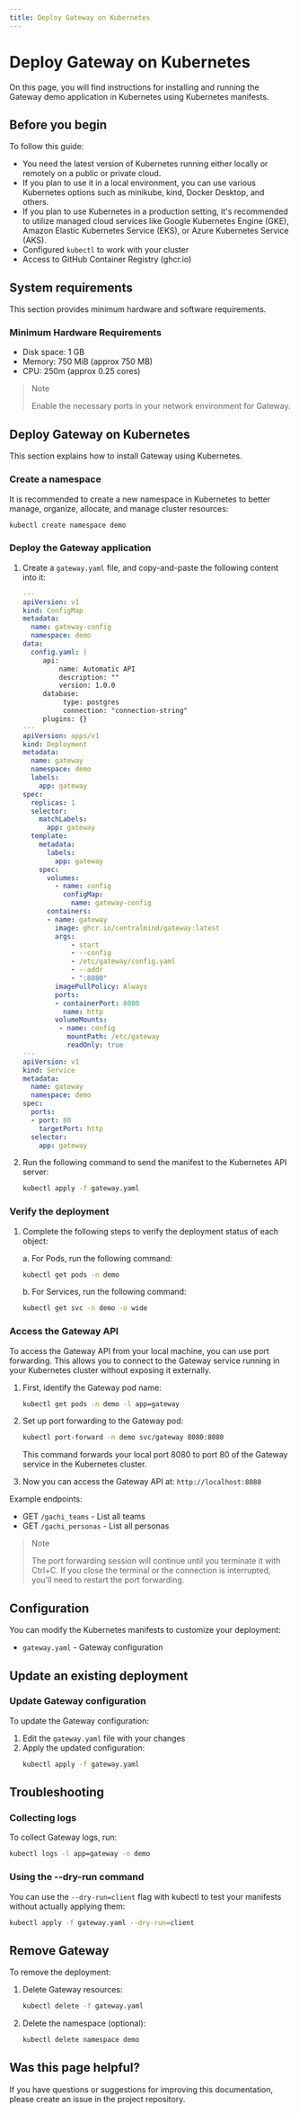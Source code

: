 ```yaml
---
title: Deploy Gateway on Kubernetes
---
```


# Deploy Gateway on Kubernetes

On this page, you will find instructions for installing and running the Gateway demo application in Kubernetes using Kubernetes manifests.

## Before you begin

To follow this guide:

* You need the latest version of Kubernetes running either locally or remotely on a public or private cloud.
* If you plan to use it in a local environment, you can use various Kubernetes options such as minikube, kind, Docker Desktop, and others.
* If you plan to use Kubernetes in a production setting, it's recommended to utilize managed cloud services like Google Kubernetes Engine (GKE), Amazon Elastic Kubernetes Service (EKS), or Azure Kubernetes Service (AKS).
* Configured `kubectl` to work with your cluster
* Access to GitHub Container Registry (ghcr.io)

## System requirements

This section provides minimum hardware and software requirements.

### Minimum Hardware Requirements

* Disk space: 1 GB
* Memory: 750 MiB (approx 750 MB)
* CPU: 250m (approx 0.25 cores)

> Note
> 
> Enable the necessary ports in your network environment for Gateway.

## Deploy Gateway on Kubernetes

This section explains how to install Gateway using Kubernetes.

### Create a namespace

It is recommended to create a new namespace in Kubernetes to better manage, organize, allocate, and manage cluster resources:

```bash
kubectl create namespace demo
```

### Deploy the Gateway application

1. Create a `gateway.yaml` file, and copy-and-paste the following content into it:
   ```yaml
   ---
   apiVersion: v1
   kind: ConfigMap
   metadata:
     name: gateway-config
     namespace: demo
   data:
     config.yaml: |
        api:
            name: Automatic API
            description: ""
            version: 1.0.0
        database:
             type: postgres
             connection: "connection-string"
        plugins: {}
   ---
   apiVersion: apps/v1
   kind: Deployment
   metadata:
     name: gateway
     namespace: demo
     labels:
       app: gateway
   spec:
     replicas: 1
     selector:
       matchLabels:
         app: gateway
     template:
       metadata:
         labels:
           app: gateway
       spec:
         volumes:
           - name: config
             configMap:
               name: gateway-config
         containers:
         - name: gateway
           image: ghcr.io/centralmind/gateway:latest
           args:
               - start
               - --config
               - /etc/gateway/config.yaml
               - --addr
               - ":8080"
           imagePullPolicy: Always
           ports:
           - containerPort: 8080
             name: http
           volumeMounts:
            - name: config
              mountPath: /etc/gateway
              readOnly: true
   ---
   apiVersion: v1
   kind: Service
   metadata:
     name: gateway
     namespace: demo
   spec:
     ports:
     - port: 80
       targetPort: http
     selector:
       app: gateway
   ```

2. Run the following command to send the manifest to the Kubernetes API server:
   ```bash
   kubectl apply -f gateway.yaml
   ```

### Verify the deployment

1. Complete the following steps to verify the deployment status of each object:
   
   a. For Pods, run the following command:
   ```bash
   kubectl get pods -n demo
   ```
   
   b. For Services, run the following command:
   ```bash
   kubectl get svc -n demo -o wide
   ```

### Access the Gateway API

To access the Gateway API from your local machine, you can use port forwarding. This allows you to connect to the Gateway service running in your Kubernetes cluster without exposing it externally.

1. First, identify the Gateway pod name:
   ```bash
   kubectl get pods -n demo -l app=gateway
   ```

2. Set up port forwarding to the Gateway pod:
   ```bash
   kubectl port-forward -n demo svc/gateway 8080:8080
   ```
   This command forwards your local port 8080 to port 80 of the Gateway service in the Kubernetes cluster.

3. Now you can access the Gateway API at: `http://localhost:8080`

Example endpoints:
- GET `/gachi_teams` - List all teams
- GET `/gachi_personas` - List all personas

> Note
> 
> The port forwarding session will continue until you terminate it with Ctrl+C. If you close the terminal or the connection is interrupted, you'll need to restart the port forwarding.

## Configuration

You can modify the Kubernetes manifests to customize your deployment:
- `gateway.yaml` - Gateway configuration

## Update an existing deployment

### Update Gateway configuration

To update the Gateway configuration:

1. Edit the `gateway.yaml` file with your changes
2. Apply the updated configuration:
   ```bash
   kubectl apply -f gateway.yaml
   ```

## Troubleshooting

### Collecting logs

To collect Gateway logs, run:
```bash
kubectl logs -l app=gateway -n demo
```

### Using the --dry-run command

You can use the `--dry-run=client` flag with kubectl to test your manifests without actually applying them:

```bash
kubectl apply -f gateway.yaml --dry-run=client
```

## Remove Gateway

To remove the deployment:

1. Delete Gateway resources:
   ```bash
   kubectl delete -f gateway.yaml
   ```

2. Delete the namespace (optional):
   ```bash
   kubectl delete namespace demo
   ```

## Was this page helpful?

If you have questions or suggestions for improving this documentation, please create an issue in the project repository. 

